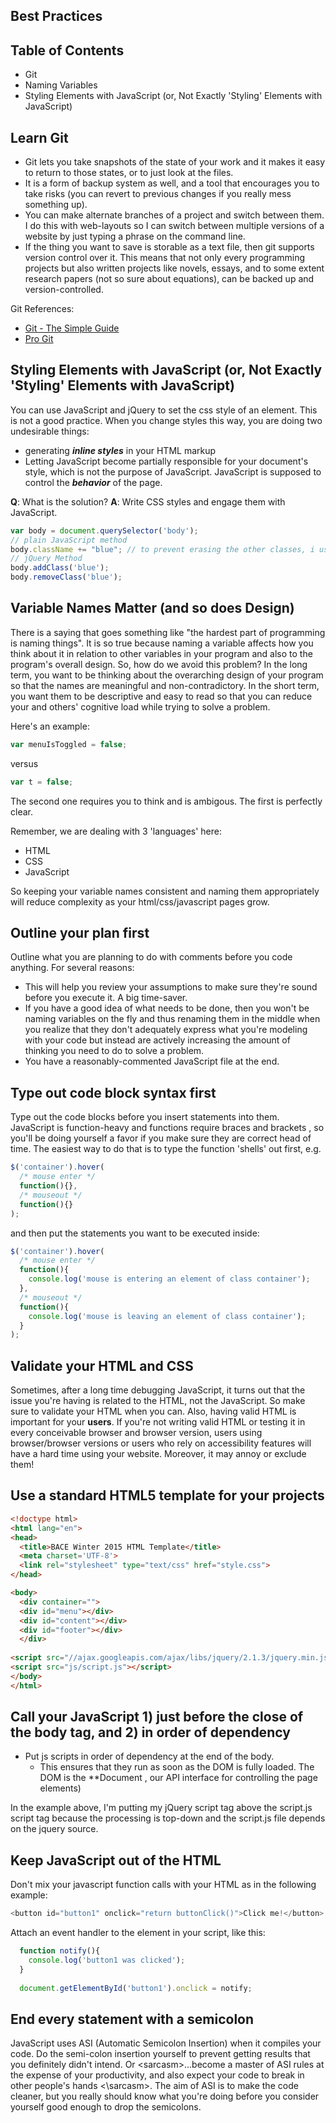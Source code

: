 ## Best Practices

## Table of Contents
+ Git
+ Naming Variables
+ Styling Elements with JavaScript (or, Not Exactly 'Styling' Elements with JavaScript)


## Learn Git

+ Git lets you take snapshots of the state of your work and it makes it easy to return to those states, or to just look at the files.  
+ It is a form of backup system as well, and a tool that encourages you to take risks (you can revert to previous changes if you really mess something up).  
+ You can make alternate branches of a project and switch between them. I do this with web-layouts so I can switch between multiple versions of a website by just typing a phrase on the command line.
+ If the thing you want to save is storable as a text file, then git supports version control over it.  This means that not only every programming projects but also written projects like novels, essays, and to some extent research papers (not so sure about equations), can be backed up and version-controlled. 

Git References: 
+ [Git - The Simple Guide](http://rogerdudler.github.io/git-guide/)
+ [Pro Git](http://git-scm.com/book/en/v2)

## Styling Elements with JavaScript (or, Not Exactly 'Styling' Elements with JavaScript)

You can use JavaScript and jQuery to set the css style of an element.  This is not a good practice.  When you change styles this way, you are doing two undesirable things:
  + generating ***inline styles*** in your HTML markup
  + Letting JavaScript become partially responsible for your document's style, which is not the purpose of JavaScript. JavaScript is supposed to control the ***behavior*** of the page.

**Q**: What is the solution?
**A**: Write CSS styles and engage them with JavaScript.

````javascript
var body = document.querySelector('body');
// plain JavaScript method
body.className += "blue"; // to prevent erasing the other classes, i use += instead of =
// jQuery Method
body.addClass('blue');
body.removeClass('blue');
````
## Variable Names Matter (and so does Design)

There is a saying that goes something like "the hardest part of programming is naming things". It is so true because naming a variable affects how you think about it in relation to other variables in your program and also to the program's overall design.  So, how do we avoid this problem?  In the long term, you want to be thinking about the overarching design of your program so that the names are meaningful and non-contradictory.  In the short term, you want them to be descriptive and easy to read so that you can reduce your and others' cognitive load while trying to solve a problem. 

Here's an example:

```js
var menuIsToggled = false;
```
versus 
```js
var t = false;
```

The second one requires you to think and is ambigous. The first is perfectly clear.

Remember, we are dealing with 3 'languages' here:

+ HTML
+ CSS
+ JavaScript

So keeping your variable names consistent and naming them appropriately will reduce complexity as your html/css/javascript pages grow.

## Outline your plan first

Outline what you are planning to do with comments before you code anything.  For several reasons: 
+ This will help you review your assumptions to make sure they're sound before you execute it.  A big time-saver.
+ If you have a good idea of what needs to be done, then you won't be naming variables on the fly and thus renaming them in the middle when you realize that they don't adequately express what you're modeling with your code but instead are actively increasing the amount of thinking you need to do to solve a problem.
+ You have a reasonably-commented JavaScript file at the end.


## Type out code block syntax first

Type out the code blocks before you insert statements into them. JavaScript is function-heavy and functions require braces and brackets , so you'll be doing yourself a favor if you make sure they are correct head of time.  The easiest way to do that is to type the function 'shells' out first, e.g.

```javascript
$('container').hover( 
  /* mouse enter */
  function(){},
  /* mouseout */
  function(){}
);

```

and then put the statements you want to be executed inside:

```javascript
$('container').hover( 
  /* mouse enter */
  function(){
    console.log('mouse is entering an element of class container');
  },
  /* mouseout */
  function(){
    console.log('mouse is leaving an element of class container');
  }
);

```
## Validate your HTML and CSS 

Sometimes, after a long time debugging JavaScript, it turns out that the issue you're having is related to the HTML, not the JavaScript.  So make sure to validate your HTML when you can.  Also, having valid HTML is important for your **users**. If you're not writing valid HTML or testing it in every conceivable browser and browser version, users using browser/browser versions or users who rely on accessibility features will have a hard time using your website.  Moreover, it may annoy or exclude them!

## Use a standard HTML5 template for your projects


```html
<!doctype html>
<html lang="en">
<head>
  <title>BACE Winter 2015 HTML Template</title>
  <meta charset='UTF-8'>
  <link rel="stylesheet" type="text/css" href="style.css">
</head>

<body>
  <div container="">
  <div id="menu"></div>
  <div id="content"></div>
  <div id="footer"></div>
  </div>
  
<script src="//ajax.googleapis.com/ajax/libs/jquery/2.1.3/jquery.min.js"></script>
<script src="js/script.js"></script>
</body>
</html>

```

## Call your JavaScript 1) just before the close of the body tag, and 2) in order of dependency

+ Put js scripts in order of dependency at the end of the body. 
  + This ensures that they run as soon as the DOM is fully loaded. The DOM is the **Document , our API interface for controlling the page elements) 

In the example above, I'm putting my jQuery script tag above the script.js script tag because the processing is top-down and the script.js file depends on the jquery source.

## Keep JavaScript out of the HTML

Don't mix your javascript function calls with your HTML as in the following example:
```javascript
<button id="button1" onclick="return buttonClick()">Click me!</button>
```
Attach an event handler to the element in your script, like this:

```javascript
  function notify(){
    console.log('button1 was clicked');
  }
  
  document.getElementById('button1').onclick = notify;
```

## End every statement with a semicolon

JavaScript uses ASI (Automatic Semicolon Insertion) when it compiles your code.  Do the semi-colon insertion yourself to prevent getting results that you definitely didn't intend. Or \<sarcasm\>...become a master of ASI rules at the expense of your productivity, and also expect your code to break in other people's hands \<\\sarcasm\>.  The aim of ASI is to make the code cleaner, but you really should know what you're doing before you consider yourself good enough to drop the semicolons.
